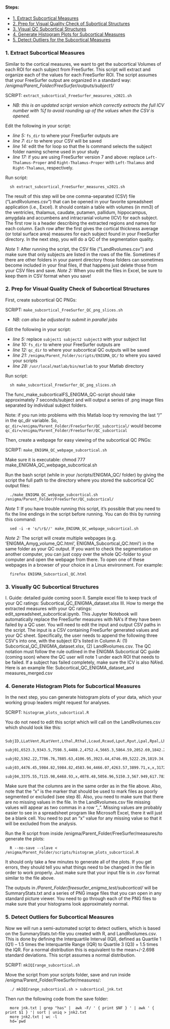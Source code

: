#### Steps:
* [1. Extract Subcortical Measures](#1.-extract-subcortical-measures)
* [2. Prep for Visual Quality Check of Subortical Structures](#2.-prep-for-visual-quality-check-of-subcortical-structures)
* [3. Visual QC Subcortical Structures](#3.-visual-qc-subcortical-structures)
* [4. Generate Histogram Plots for Subcortical Measures](#4.-generate-histogram-plots-for-subcortical-measures)
* [5. Detect Outliers for the Subcortical Measures](#4.-detect-outliers-for-subcortical-measures)

### 1. Extract Subcortical Measures

Similar to the cortical measures, we want to get the subcortical Volumes of each ROI for each subject from FreeSurfer. This script will extract and organize each of the values for each FreeSurfer ROI. The script assumes that your FreeSurfer output are organized in a standard way:
_/enigma/Parent_Folder/FreeSurfer/outputs/subject1/_

SCRIPT: `extract_subcortical_FreeSurfer_measures_v2021.sh`
* _NB: this is an updated script version which correctly extracts the full ICV number with %f to avoid rounding up of the values when the CSV is opened._ 

Edit the following in your script: 
*	_line 5:_ `fs_dir` to where your FreeSurfer outputs are
*	_line 7:_ `dir` to where your CSV will be saved
*	_line 14:_ edit the for loop so that the ls command selects the subject folder naming scheme used in your study
*	_line 17:_ if you are using FreeSurfer version 7 and above: replace `Left-Thalamus-Proper` and `Right-Thalamus-Proper` with `Left-Thalamus` and `Right-Thalamus`, respectively.
 
Run script: 

      sh extract_subcortical_FreeSurfer_measures_v2021.sh

The result of this step will be one comma-separated (CSV) file (“LandRvolumes.csv”) that can be opened in your favorite spreadsheet application (i.e., Excel). It should contain a table with volumes (in mm3) of the ventricles, thalamus, caudate, putamen, pallidum, hippocampus, amygdala and accumbens and intracranial volume (ICV) for each subject. The first row is a header describing the extracted regions and names for each column. Each row after the first gives the cortical thickness average (or total surface area) measures for each subject found in your FreeSurfer directory. In the next step, you will do a QC of the segmentation quality.

_Note 1:_ After running the script, the CSV file ("LandRvolumes.csv") and make sure that only subjects are listed in the rows of the file. Sometimes if there are other folders in your parent directory those folders can sometimes become included in your final files, if that happens just delete those from your CSV files and save. 
_Note 2:_ When you edit the files in Excel, be sure to keep them in CSV format when you save!

### 2. Prep for Visual Quality Check of Subcortical Structures

First, create subcortical QC PNGs:

SCRIPT: `make_subcortical_FreeSurfer_QC_png_slices.sh`
* _NB: can also be adjusted to submit in parallel jobs_

Edit the following in your script: 
*	_line 5:_ replace `subject1 subject2 subject3` with your subject list 
*	_line 10:_ `fs_dir` to where your FreeSurfer outputs are 
*	_line 12:_ `qc_dir` to where your subcortical QC outputs will be saved
*	_line 21:_ `/enigma/Parent_Folder/scripts/ENIGMA_QC/` to where you saved your scripts
*	_line 28:_ `/usr/local/matlab/bin/matlab` to your Matlab directory

Run script: 

      sh make_subcortical_FreeSurfer_QC_png_slices.sh
 
The func_make_subcorticalFS_ENIGMA_QC-script should take approximately 7 seconds/subject and will output a series of .png image files separated by individual subject folders.

Note: if you run into problems with this Matlab loop try removing the last “/” in the qc_dir variable. So, `qc_dir=/enigma/Parent_Folder/FreeSurfer/QC_subcortical/` would become `qc_dir=/enigma/Parent_Folder/FreeSurfer/QC_subcortical`

Then, create a webpage for easy viewing of the subcortical QC PNGs:

SCRIPT: `make_ENIGMA_QC_webpage_subcortical.sh`

Make sure it is executable:
      chmod 777 make_ENIGMA_QC_webpage_subcortical.sh

Run the bash script (while in your /scripts/ENIGMA_QC/ folder) by giving the script the full path to the directory where you stored the subcortical QC output files: 

      ./make_ENIGMA_QC_webpage_subcortical.sh /enigma/Parent_Folder/FreeSurfer/QC_subcortical/

_Note 1:_ If you have trouble running this script, it’s possible that you need to fix the line endings in the script before running. You can do this by running this command: 

      sed -i -e 's/\r$//' make_ENIGMA_QC_webpage_subcortical.sh

_Note 2:_ The script will create multiple webpages (e.g. ‘ENIGMA_Amyg_volume_QC.html’, ENIGMA_Subcortical_QC.html’) in the same folder as your QC output. If you want to check the segmentation on another computer, you can just copy over the whole QC-folder to your computer and open the webpage from there. To open one of these webpages in a browser of your choice in a Linux environment. For example: 

      firefox ENIGMA_Subcortical_QC.html

### 3. Visually QC Subcortical Structures

I.	Guide: detailed guide coming soon 
II.	Sample excel file to keep track of your QC ratings: Subcortical_QC_ENIGMA_dataset.xlsx
III.	How to merge the extracted measures with your QC ratings: edit_spreadsheet_subcortical.ipynb. This Jupyter Notebook will automatically replace the FreeSurfer measures with NA's if they have been failed by a QC user. You will need to edit the input and output CSV paths in the script. The input is a CSV containing FreeSurfer generated values and your QC sheet. Specifically, the user needs to append the following three CSV's into one, with the subject ID's listed in Column A: (1) Subcortical_QC_ENIGMA_dataset.xlsx, (2) LandRvolumes.csv. The QC notation must follow the rule outlined in the ENIGMA Subcortical QC guide (coming soon) where the QC user will note 1 under each ROI that needs to be failed. If a subject has failed completely, make sure the ICV is also NA’ed. Here is an example file: Subcortical_QC_ENIGMA_dataset_and measures_merged.csv

### 4. Generate Histogram Plots for Subcortical Measures

In the next step, you can generate histogram plots of your data, which your working group leaders might request for analyses. 

SCRIPT: `histogram_plots_subcortical.R`

You do not need to edit this script which will call on the LandRvolumes.csv which should look like this:

      SubjID,LLatVent,RLatVent,Lthal,Rthal,Lcaud,Rcaud,Lput,Rput,Lpal,Rpal,Lhippo,Rhippo,Lamyg,Ramyg,Laccumb,Raccumb,ICV
      subj01,6523.3,9343.5,7598.5,4488.2,4752.4,5665.3,5864.59,2052.69,1842.28,3398.2,4052.37,787.061,702.422,591.68,576.65,0.908024
      subj02,5362.22,7786.76,7885.63,4106.95,3923.44,4746.09,5222.29,1819.34,1961.72,3454.37,3675.85,933.398,880.4,x,x,0.737983
      subj03,4476.45,5984.82,5984.82,4583.94,4466.07,4263.57,3899.71,x,x,3172.76,3083.38,599.59,435.85,146.338,253.916,0.677593
      subj04,3375.55,7115.98,6468.93,x,4078.48,5056.96,5150.3,567.949,617.783,3628.39,3214.69,1091.6,1033.86,435.85,208.037,0.637183

Make sure that the columns are in the same order as in the file above. Also, note that the “x” is the marker that should be used to mark files as poorly segmented or excluded (see step 8). Also, you need to make sure that there are no missing values in the file. In the LandRvolumes.csv file missing values will appear as two commas in a row “,,”. Missing values are probably easier to see in a spreadsheet program like Microsoft Excel, there it will just be a blank cell. You need to put an “x” value for any missing value so that it will be excluded from the analysis. 

Run the R script from inside /enigma/Parent_Folder/FreeSurfer/measures/to generate the plots:

      R --no-save --slave < /enigma/Parent_Folder/scripts/histogram_plots_subcortical.R

It should only take a few minutes to generate all of the plots. If you get errors, they should tell you what things need to be changed in the file in order to work properly. Just make sure that your input file is in .csv format similar to the file above.

The outputs in _/Parent_Folder/freesurfer_enigma_test/subcortical/_ will be SummaryStats.txt and a series of PNG image files that you can open in any standard picture viewer. You need to go through each of the PNG files to make sure that your histograms look approximately normal. 

### 5. Detect Outliers for Subcortical Measures

Now we will run a semi-automated script to detect outliers, which is based on the SummaryStats.txt-file you created with R, and LandRvolumes.csv. This is done by defining the Interquartile Interval (IQI), defined as Quartile 1 (Q1) – 1.5 times the Interquartile Range (IQR) to Quartile 3 (Q3) + 1.5 times the IQR. For a normal distribution this is equivalent to the mean+/-2.698 standard deviations. This script assumes a normal distribution.

SCRIPT: `mkIQIrange_subcortical.sh`

Move the script from your scripts folder, save and run inside /enigma/Parent_Folder/FreeSurfer/measures/:

      ./ mkIQIrange_subcortical.sh > subcortical_jnk.txt

Then run the following code from the save folder:

      more jnk.txt | grep "has" |  awk -F/ ' { print $NF } ' | awk ' { print $1 } '| sort | uniq > jnk2.txt
      more jnk2.txt | wc -l
      hd=`pwd
